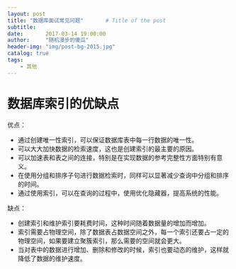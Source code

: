 ```yaml
---
layout: post
title: "数据库面试常见问题"       # Title of the post
subtitle:
date:       2017-03-14 19:00:00
author:     "随机漫步的傻瓜"
header-img: "img/post-bg-2015.jpg"
catalog: true
tags:
    - 其他
---
```


# 数据库索引的优缺点

优点：
- 通过创建唯一性索引，可以保证数据库表中每一行数据的唯一性。
- 可以大大加快数据的检索速度，这也是创建索引的最主要的原因。
- 可以加速表和表之间的连接，特别是在实现数据的参考完整性方面特别有意义。
- 在使用分组和排序子句进行数据检索时，同样可以显著减少查询中分组和排序的时间。
- 通过使用索引，可以在查询的过程中，使用优化隐藏器，提高系统的性能。

缺点：
- 创建索引和维护索引要耗费时间，这种时间随着数据量的增加而增加。
- 索引需要占物理空间，除了数据表占数据空间之外，每一个索引还要占一定的物理空间，如果要建立聚簇索引，那么需要的空间就会更大。
- 当对表中的数据进行增加、删除和修改的时候，索引也要动态的维护，这样就降低了数据的维护速度。
